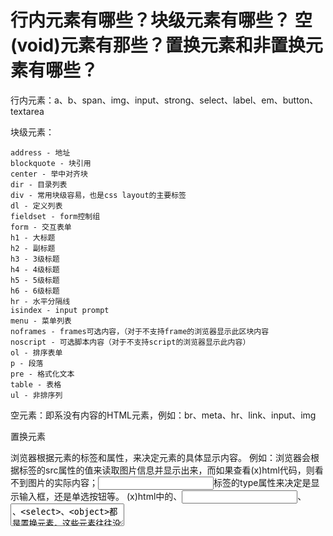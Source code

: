 # 行内元素有哪些？块级元素有哪些？ 空(void)元素有那些？置换元素和非置换元素有哪些？

行内元素：a、b、span、img、input、strong、select、label、em、button、textarea

块级元素：

	address - 地址   
	blockquote - 块引用   
	center - 举中对齐块   
	dir - 目录列表   
	div - 常用块级容易，也是css layout的主要标签   
	dl - 定义列表   
	fieldset - form控制组   
	form - 交互表单   
	h1 - 大标题   
	h2 - 副标题   
	h3 - 3级标题   
	h4 - 4级标题   
	h5 - 5级标题   
	h6 - 6级标题   
	hr - 水平分隔线   
	isindex - input prompt   
	menu - 菜单列表   
	noframes - frames可选内容，（对于不支持frame的浏览器显示此区块内容   
	noscript - 可选脚本内容（对于不支持script的浏览器显示此内容）   
	ol - 排序表单   
	p - 段落   
	pre - 格式化文本   
	table - 表格   
	ul - 非排序列


空元素：即系没有内容的HTML元素，例如：br、meta、hr、link、input、img

置换元素

浏览器根据元素的标签和属性，来决定元素的具体显示内容。 
例如：浏览器会根据<img>标签的src属性的值来读取图片信息并显示出来，而如果查看(x)html代码，则看不到图片的实际内容；<input>标签的type属性来决定是显示输入框，还是单选按钮等。 (x)html中的<img>、<input>、<textarea>、<select>、<object>都是置换元素。这些元素往往没有实际的内容，即是一个空元素。

非置换元素

html 的大多数元素是不可替换元素，即其内容直接表现给用户端（如浏览器）。

例如： <label>label中的内容</label> 标签<label>是一个非置换元素，文字label中的内容”将全被显示。 